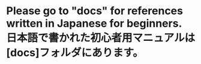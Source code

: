 # Please go to "docs" for references written in Japanese for beginners.<BR>日本語で書かれた初心者用マニュアルは[docs]フォルダにあります。
